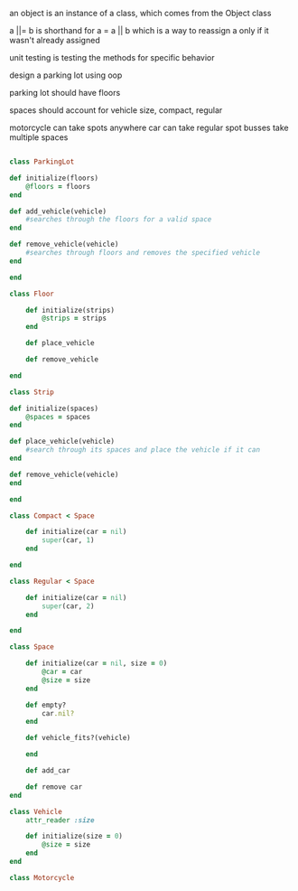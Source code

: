 an object is an instance of a class, which comes from the Object class

a ||= b is shorthand for a = a || b which is a way to reassign a only if it wasn't already assigned

unit testing is testing the methods for specific behavior


design a parking lot using oop

parking lot should have floors

spaces should account for vehicle size, compact, regular

motorcycle can take spots anywhere
car can take regular spot
busses take multiple spaces

```rb

class ParkingLot

def initialize(floors)
    @floors = floors
end

def add_vehicle(vehicle)
    #searches through the floors for a valid space
end

def remove_vehicle(vehicle)
    #searches through floors and removes the specified vehicle
end

end

class Floor

    def initialize(strips)
        @strips = strips
    end

    def place_vehicle

    def remove_vehicle

end

class Strip

def initialize(spaces)
    @spaces = spaces
end

def place_vehicle(vehicle)
    #search through its spaces and place the vehicle if it can
end

def remove_vehicle(vehicle)
end

end

class Compact < Space

    def initialize(car = nil)
        super(car, 1)
    end

end

class Regular < Space

    def initialize(car = nil)
        super(car, 2)
    end

end

class Space

    def initialize(car = nil, size = 0)
        @car = car
        @size = size
    end

    def empty?
        car.nil?
    end

    def vehicle_fits?(vehicle)

    end

    def add_car

    def remove car
end

class Vehicle
    attr_reader :size

    def initialize(size = 0)
        @size = size
    end
end

class Motorcycle

```
        

